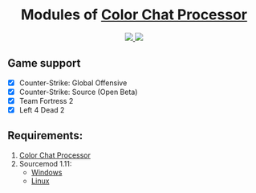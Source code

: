 <h1 align="center">Modules of <a href="https://github.com/rejchev/ccprocessor" target="_blank">Color Chat Processor</a></h1>
<p align="center">
    <a href="https://github.com/rejchev/ccp-modules/blob/main/LICENSE" title="License">
        <img src="https://img.shields.io/github/license/rejchev/ccp-modules" />
    </a>
     <a href = "https://discord.gg/ChTyPUG" title = "Discord">
        <img src="https://img.shields.io/discord/494942123548868609" />
    </a>
</p>

## Game support
- [X] Counter-Strike: Global Offensive
- [x] Counter-Strike: Source (Open Beta)
- [x] Team Fortress 2
- [x] Left 4 Dead 2

## Requirements:
1. [Color Chat Processor](https://github.com/rejchev/ccprocessor)
2. Sourcemod 1.11:
    - [Windows](http://sourcemod.net/latest.php?os=windows&version=1.11)
    - [Linux](http://sourcemod.net/latest.php?os=linux&version=1.11)
    
